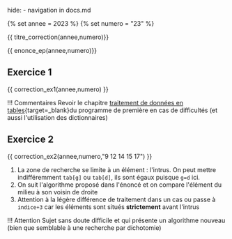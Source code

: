 hide: - navigation  in docs.md

{% set annee = 2023 %}
{% set numero = "23" %}


{{ titre_correction(annee,numero)}}

{{ enonce_ep(annee,numero)}}
 

## Exercice 1

{{ correction_ex1(annee,numero) }}

!!! Commentaires
    Revoir  le chapitre [traitement de données en tables](https://fabricenativel.github.io/Premiere/donneestable/){target=_blank}du programme de première en cas de difficultés (et aussi l'utilisation des dictionnaires)


## Exercice 2 
 

{{ correction_ex2(annee,numero,"9 12 14 15 17") }}

1. La zone de recherche se limite à un élément : l'intrus. On peut mettre indifféremment `tab[g]` ou `tab[d]`, ils sont égaux puisque `g=d` ici.
2. On suit l'algorithme proposé dans l'énoncé et on compare l'élément du milieu à son voisin de droite
3. Attention à la légère différence de traitement dans un cas ou passe à `indice+3` car les éléments sont situés **strictement** avant l'intrus

!!! Attention
    Sujet sans doute difficile et qui présente un algorithme nouveau (bien que semblable à une recherche par dichotomie)

